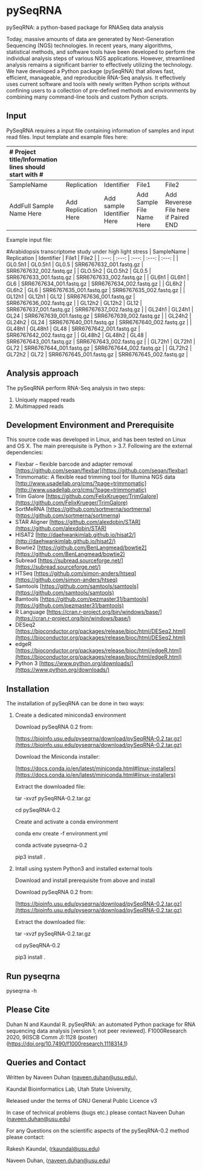 pySeqRNA
========

pySeqRNA: a python-based package for RNASeq data analysis

Today, massive amounts of data are generated by Next-Generation Sequencing (NGS) technologies. In recent years, many algorithms, statistical methods, and software tools have been developed to perform the individual analysis steps of various NGS applications. However, streamlined analysis remains a significant barrier to effectively utilizing the technology. We have developed a Python package (pySeqRNA) that allows fast, efficient, manageable, and reproducible RNA-Seq analysis. It effectively uses current software and tools with newly written Python scripts without confining users to a collection of pre-defined methods and environments by combining many command-line tools and custom Python scripts.

Input
-----

PySeqRNA requires a input file containing information of samples and input read files. Input template and example files here:

|\# Project title/Information lines should start with \#|||||
| :--- | :--- | :--- | :--- | :--- |
| SampleName | Replication | Identifier | File1 | File2 |
| AddFull Sample Name Here | Add Replication Here | Add sample Identifier Here | Add Sample File Name Here | Add Reverese File here if Paired END |

Example input file:

\#Arabidopsis transcriptome study under high light stress 
| SampleName | Replication | Identifier | File1 | File2 |
| :---: | :---: | :---: | :---: | :---: |
| GL0.5h1 | GL0.5h1 | GL0.5 | SRR6767632_001.fastq.gz | SRR6767632_002.fastq.gz |
| GLO.5h2 | GLO.5h2 | GL0.5 | SRR6767633_001.fastq.gz | SRR6767633_002.fastq.gz |
| GL6h1 | GL6h1 | GL6 | SRR6767634_001.fastq.gz | SRR6767634_002.fastq.gz |
| GL6h2 | GL6h2 | GL6 | SRR6767635_001.fastq.gz | SRR6767635_002.fastq.gz |
| GL12h1 | GL12h1 | GL12 | SRR6767636_001.fastq.gz | SRR6767636_002.fastq.gz |
| GL12h2 | GL12h2 | GL12 | SRR6767637_001.fastq.gz | SRR6767637_002.fastq.gz |
| GL24h1 | GL24h1 | GL24 | SRR6767639_001.fastq.gz | SRR6767639_002.fastq.gz |
| GL24h2 | GL24h2 | GL24 | SRR6767640_001.fastq.gz | SRR6767640_002.fastq.gz |
| GL48h1 | GL48h1 | GL48 | SRR6767642_001.fastq.gz | SRR6767642_002.fastq.gz |
| GL48h2 | GL48h2 | GL48 | SRR6767643_001.fastq.gz | SRR6767643_002.fastq.gz |
| GL72h1 | GL72h1 | GL72 | SRR6767644_001.fastq.gz | SRR6767644_002.fastq.gz |
| GL72h2 | GL72h2 | GL72 | SRR6767645_001.fastq.gz | SRR6767645_002.fastq.gz |

Analysis approach
-----------------

The pySeqRNA perform RNA-Seq analysis in two steps: 

1. Uniquely mapped reads
2. Multimapped reads

Development Environment and Prerequisite
----------------------------------------

This source code was developed in Linux, and has been tested on Linux and OS X. The main prerequisite is Python > 3.7. Following are the external dependencies:

- Flexbar – flexible barcode and adapter removal [https://github.com/seqan/flexbar](https://github.com/seqan/flexbar)
- Trimmomatic: A flexible read trimming tool for Illumina NGS data [http://www.usadellab.org/cms/?page=trimmomatic](http://www.usadellab.org/cms/?page=trimmomatic)
- Trim Galore [https://github.com/FelixKrueger/TrimGalore](https://github.com/FelixKrueger/TrimGalore)
- SortMeRNA [https://github.com/sortmerna/sortmerna] (https://github.com/sortmerna/sortmerna)
- STAR Aligner [https://github.com/alexdobin/STAR](https://github.com/alexdobin/STAR)
- HISAT2 [http://daehwankimlab.github.io/hisat2/](http://daehwankimlab.github.io/hisat2/)
- Bowtie2 [https://github.com/BenLangmead/bowtie2](https://github.com/BenLangmead/bowtie2)
- Subread [https://subread.sourceforge.net/](https://subread.sourceforge.net/)
- HTSeq [https://github.com/simon-anders/htseq](https://github.com/simon-anders/htseq)
- Samtools [https://github.com/samtools/samtools](https://github.com/samtools/samtools)
- Bamtools [https://github.com/pezmaster31/bamtools](https://github.com/pezmaster31/bamtools)
- R Language [https://cran.r-project.org/bin/windows/base/](https://cran.r-project.org/bin/windows/base/)
- DESeq2 [https://bioconductor.org/packages/release/bioc/html/DESeq2.html](https://bioconductor.org/packages/release/bioc/html/DESeq2.html)
- edgeR [https://bioconductor.org/packages/release/bioc/html/edgeR.html](https://bioconductor.org/packages/release/bioc/html/edgeR.html)
- Python 3 [https://www.python.org/downloads/](https://www.python.org/downloads/)

Installation
------------

The installation of pySeqRNA can be done in two ways:

1. Create a dedicated miniconda3 environment
  
    Download pySeqRNA 0.2 from:
          
    [https://bioinfo.usu.edu/pyseqrna/download/pySeqRNA-0.2.tar.gz](https://bioinfo.usu.edu/pyseqrna/download/pySeqRNA-0.2.tar.gz)

    Download the Miniconda installer:
          
    [https://docs.conda.io/en/latest/miniconda.html#linux-installers](https://docs.conda.io/en/latest/miniconda.html#linux-installers)

    Extract the downloaded file:

    tar -xvzf pySeqRNA-0.2.tar.gz

    cd pySeqRNA-0.2

    Create and activate a conda environment

    conda env create -f environment.yml

    conda activate pyseqrna-0.2

    pip3 install .
  
2. Intall using system Python3 and installed external tools
   
    Download and install prerequisite from above and install

    Download pySeqRNA 0.2 from:

    [https://bioinfo.usu.edu/pyseqrna/download/pySeqRNA-0.2.tar.gz](https://bioinfo.usu.edu/pyseqrna/download/pySeqRNA-0.2.tar.gz)

    Extract the downloaded file:

    tar -xvzf pySeqRNA-0.2.tar.gz

    cd pySeqRNA-0.2

    pip3 install .

    

Run pyseqrna
------------

pyseqrna -h

Please Cite
-----------

Duhan N and Kaundal R. pySeqRNA: an automated Python package for RNA sequencing data analysis [version 1; not peer reviewed]. F1000Research 2020, 9(ISCB Comm J):1128 (poster) (https://doi.org/10.7490/f1000research.1118314.1) 

Queries and Contact
----------------------

Written by Naveen Duhan (naveen.duhan@usu.edu),

Kaundal Bioinformatics Lab, Utah State University,

Released under the terms of GNU General Public Licence v3

In case of technical problems (bugs etc.) please contact Naveen Duhan (naveen.duhan@usu.edu)

For any Questions on the scientific aspects of the pySeqRNA-0.2 method please contact:

Rakesh Kaundal, (rkaundal@usu.edu)

Naveen Duhan, (naveen.duhan@usu.edu)